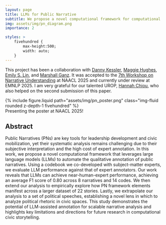 ```yaml
---
layout: page
title: LLMs for Public Narrative
subtitle: We propose a novel computational framework for computational analysis of Public Narratives and demonstrate the potential of LLM-assisted annotation for scalable narrative analysis.
img: assets/img/pn_diagram.png
importance: 2

styles: >
    fivehundred {
        max-height:500;
        width: auto;
    }
---
```


This project has been a collaboration with [Danny Kessler](https://www.ccc.mit.edu/person/daniel-kessler/), [Maggie Hughes](https://m-a-hues.me/), [Emily S. Lin](https://www.hks.harvard.edu/about/emily-lin-0), and [Marshall Ganz](https://www.hks.harvard.edu/faculty/marshall-ganz). It was accepted to the [7th Workshop on Narrative Understanding](https://sites.google.com/cs.stonybrook.edu/wnu2025/accepted-papers?authuser=0) at NAACL 2025 and currently under review at EMNLP 2025. I am very grateful for our talented UROP, [Hannah Chiou](https://www.linkedin.com/in/hannah-chiou/), who also helped on the second submission of this paper.

<div class="row justify-content-sm-center">
    <div class="col-sm-4 mt-3 mt-md-0">
        {% include figure.liquid path="assets/img/pn_poster.png" class="img-fluid rounded z-depth-1 fivehundred" %}
    </div>
</div>
<div class="caption">
    Presenting the poster at NAACL 2025!
</div>


## Abstract
Public Narratives (PNs) are key tools for leadership development and civic mobilization, yet their systematic analysis remains challenging due to their subjective interpretation and the high cost of expert annotation. In this work, we propose a novel computational framework that leverages large language models (LLMs) to automate the qualitative annotation of public narratives. Using a codebook we co-developed with subject-matter experts, we evaluate LLM performance against that of expert annotators. Our work reveals that LLMs can achieve near-human-expert performance, achieving an average F1 score of 0.80 across 8 narratives and 14 codes. We then extend our analysis to empirically explore how PN framework elements manifest across a larger dataset of 22 stories. Lastly, we extrapolate our analysis to a set of political speeches, establishing a novel lens in which to analyze political rhetoric in civic spaces. This study demonstrates the potential of LLM-assisted annotation for scalable narrative analysis and highlights key limitations and directions for future research in computational civic storytelling.